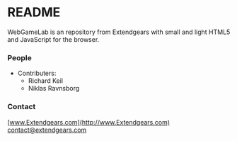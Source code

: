 # README #

WebGameLab is an repository from Extendgears with small and light HTML5 and JavaScript for the browser.

### People ###
* Contributers:
    * Richard Keil
    * Niklas Ravnsborg

### Contact ###
[www.Extendgears.com](http://www.Extendgears.com)
[contact@extendgears.com](mailto:contact@extendgears.com)